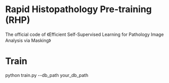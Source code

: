 # Rapid Histopathology Pre-training (RHP)
The official code of 《Efficient Self-Supervised Learning for Pathology Image Analysis via Masking》


# Train
python train.py --db_path your_db_path
